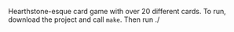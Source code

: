 Hearthstone-esque card game with over 20 different cards. To run, download the project and call ```make```. Then run ./
